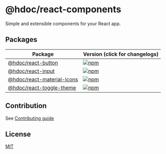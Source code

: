 # @hdoc/react-components

Simple and extensible components for your React app.

## Packages

| Package                                               | Version (click for changelogs)                                                                                        |
| ----------------------------------------------------- | --------------------------------------------------------------------------------------------------------------------- |
| [@hdoc/react-button](packages/button)                 | [![npm](https://img.shields.io/npm/v/%40hdoc%2Freact-button?label=%20)](packages/button/CHANGELOG.md)                 |
| [@hdoc/react-input](packages/input)                   | [![npm](https://img.shields.io/npm/v/%40hdoc%2Freact-input?label=%20)](packages/input/CHANGELOG.md)                   |
| [@hdoc/react-material-icons](packages/material-icons) | [![npm](https://img.shields.io/npm/v/%40hdoc%2Freact-material-icons?label=%20)](packages/material-icons/CHANGELOG.md) |
| [@hdoc/react-toggle-theme](packages/toggle-theme)     | [![npm](https://img.shields.io/npm/v/%40hdoc%2Freact-toggle-theme?label=%20)](packages/toggle-theme/CHANGELOG.md)     |

## Contribution

See [Contributing guide](CONTRIBUTING.md)

## License

[MIT](LICENSE)
